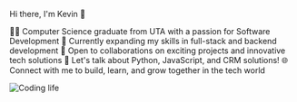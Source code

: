 Hi there, I'm Kevin 👋

👨‍💻 Computer Science graduate from UTA with a passion for Software Development
🌱 Currently expanding my skills in full-stack and backend development
🤝 Open to collaborations on exciting projects and innovative tech solutions
💬 Let's talk about Python, JavaScript, and CRM solutions!
🌐 Connect with me to build, learn, and grow together in the tech world

![Coding life](https://media.giphy.com/media/qgQUggAC3Pfv687qPC/giphy.gif)
